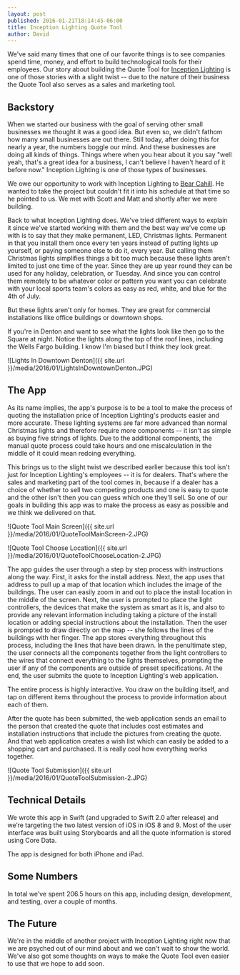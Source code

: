 ```yaml
---
layout: post
published: 2016-01-21T18:14:45-06:00
title: Inception Lighting Quote Tool
author: David
---
```

We've said many times that one of our favorite things is to see companies spend time, money, and effort to build technological tools for their employees. Our story about building the Quote Tool for [Inception Lighting](http://inceptionlighting.com) is one of those stories with a slight twist -- due to the nature of their business the Quote Tool also serves as a sales and marketing tool.

## Backstory
When we started our business with the goal of serving other small businesses we thought it was a good idea. But even so, we didn't fathom how many small businesses are out there. Still today, after doing this for nearly a year, the numbers boggle our mind. And these businesses are doing all kinds of things. Things where when you hear about it you say "well yeah, that's a great idea for a business, I can't believe I haven't heard of it before now." Inception Lighting is one of those types of businesses.

We owe our opportunity to work with Inception Lighting to [Bear Cahill](http://brainwashinc.com). He wanted to take the project but couldn't fit it into his schedule at that time so he pointed to us. We met with Scott and Matt and shortly after we were building.

Back to what Inception Lighting does. We've tried different ways to explain it since we've started working with them and the best way we've come up with is to say that they make permanent, LED, Christmas lights. Permanent in that you install them once every ten years instead of putting lights up yourself, or paying someone else to do it, every year. But calling them Christmas lights simplifies things a bit too much because these lights aren't limited to just one time of the year. Since they are up year round they can be used for any holiday, celebration, or Tuesday. And since you can control them remotely to be whatever color or pattern you want you can celebrate with your local sports team's colors as easy as red, white, and blue for the 4th of July.

But these lights aren't only for homes. They are great for commercial installations like office buildings or downtown shops.

If you're in Denton and want to see what the lights look like then go to the Square at night. Notice the lights along the top of the roof lines, including the Wells Fargo building. I know I'm biased but I think they look great.

![Lights In Downtown Denton]({{ site.url }}/media/2016/01/LightsInDowntownDenton.JPG)

## The App
As its name implies, the app's purpose is to be a tool to make the process of quoting the installation price of Inception Lighting's products easier and more accurate. These lighting systems are far more advanced than normal Christmas lights and therefore require more components -- it isn't as simple as buying five strings of lights. Due to the additional components, the manual quote process could take hours and one miscalculation in the middle of it could mean redoing everything.

This brings us to the slight twist we described earlier because this tool isn't just for Inception Lighting's employees -- it is for dealers. That's where the sales and marketing part of the tool comes in, because if a dealer has a choice of whether to sell two competing products and one is easy to quote and the other isn't then you can guess which one they'll sell. So one of our goals in building this app was to make the process as easy as possible and we think we delivered on that.

![Quote Tool Main Screen]({{ site.url }}/media/2016/01/QuoteToolMainScreen-2.JPG)

![Quote Tool Choose Location]({{ site.url }}/media/2016/01/QuoteToolChooseLocation-2.JPG)

The app guides the user through a step by step process with instructions along the way. First, it asks for the install address. Next, the app uses that address to pull up a map of that location which includes the image of the buildings. The user can easily zoom in and out to place the install location in the middle of the screen. Next, the user is prompted to place the light controllers, the devices that make the system as smart as it is, and also to provide any relevant information including taking a picture of the install location or adding special instructions about the installation. Then the user is prompted to draw directly on the map -- she follows the lines of the buildings with her finger. The app stores everything throughout this process, including the lines that have been drawn. In the penultimate step, the user connects all the components together from the light controllers to the wires that connect everything to the lights themselves, prompting the user if any of the components are outside of preset specifications. At the end, the user submits the quote to Inception Lighting's web application.

The entire process is highly interactive. You draw on the building itself, and tap on different items throughout the process to provide information about each of them.

After the quote has been submitted, the web application sends an email to the person that created the quote that includes cost estimates and installation instructions that include the pictures from creating the quote. And that web application creates a wish list which can easily be added to a shopping cart and purchased. It is really cool how everything works together.

![Quote Tool Submission]({{ site.url }}/media/2016/01/QuoteToolSubmission-2.JPG)

## Technical Details
We wrote this app in Swift (and upgraded to Swift 2.0 after release) and we’re targeting the two latest version of iOS in iOS 8 and 9. Most of the user interface was built using Storyboards and all the quote information is stored using Core Data.

The app is designed for both iPhone and iPad.

## Some Numbers
In total we’ve spent 206.5 hours on this app, including design, development, and testing, over a couple of months.

## The Future
We're in the middle of another project with Inception Lighting right now that we are psyched out of our mind about and we can't wait to show the world. We've also got some thoughts on ways to make the Quote Tool even easier to use that we hope to add soon.